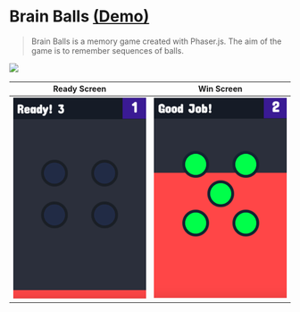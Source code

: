 Brain Balls [(Demo)][1]
==========

>Brain Balls is a memory game created with Phaser.js. The aim of the game is to remember sequences of balls.

![](screenshot0.png)

Ready Screen               |  Win Screen
:-------------------------:|:-------------------------:
![](screenshot.png)        |  ![](screenshot1.png)

[1]: http://mertkahyaoglu.github.io/brainballs/
